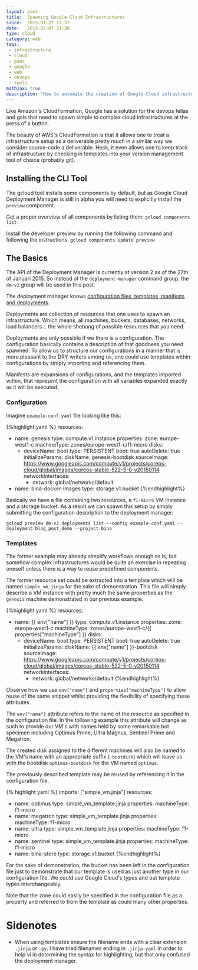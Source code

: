 ```yaml
---
layout: post
title:  Spawning Google Cloud Infrastructures
since:  2015-01-27 17:37
date:   2015-02-07 21:36
type: cloud
category: web
tags:
 - infrastructure
 - cloud
 - paas
 - google
 - web
 - devops
 - tools
mathjax: true
description: "How to automate the creation of Google Cloud infrastructures."
---
```

Like Amazon's CloudFormation, Google has a solution for the devops fellas and
gals that need to spawn simple to complex cloud infrastructures at the press
of a button.

The beauty of AWS's CloudFormation is that it allows one to treat a 
infrastructure setup as a deliverable pretty much in a similar way we consider
source-code a deliverable. Heck, it even allows one to keep track of 
infrastructure by checking in templates into your version management tool of 
choice (probably git).

## Installing the CLI Tool
The gcloud tool installs some components by default, but as Google Cloud 
Deployment Manager is still in alpha you will need to explicitly install the
`preview` component.

Get a proper overview of all components by listing them:
```gcloud components list```

Install the developer preview by running the following command and following
the instructions.
```gcloud components update preview```

## The Basics
The API of the Deployment Manager is currently at version 2 as of the 27th of 
Januari 2015. So instead of the `deployment-manager` command group, the `dm-v2`
group will be used in this post.

The deployment manager knows [configuration files, templates, manifests and
deployments][fundamentals].

Deployments are collection of resources that one uses to spawn an 
infrastructure. Which means, all machines, buckets, databases, networks, load
balancers&hellip; the whole shebang of possible resources that you need.

Deployments are only possible if we there is a configuration. The configuration
basically contains a description of that goodness you need spawned. To allow
us to structure our configurations in a manner that is more pleasant to the
DRY writers among us, one could use templates within configurations by simply
importing and referencing them.

Manifests are expansions of configurations, and the templates imported within,
that represent the configuration with all variables expanded exactly as it 
will be executed.

[fundamentals]: https://cloud.google.com/deployment-manager/fundamentals
[conf-file]: https://cloud.google.com/deployment-manager/configuration-files

### Configuration
Imagine ```example-conf.yaml``` file looking like this:

{%highlight yaml %}
resources:
- name: genesis
  type: compute.v1.instance
  properties:
    zone: europe-west1-c
    machineType: zones/europe-west1-c/f1-micro
    disks:
    - deviceName: boot
      type: PERSISTENT
      boot: true
      autoDelete: true
      initializeParams:
        diskName: genesis-bootdisk
        sourceImage: https://www.googleapis.com/compute/v1/projects/coreos-cloud/global/images/coreos-stable-522-5-0-v20150114
      networkInterfaces:
      - network: global/networks/default
- name: bina-docker-images
  type: storage.v1.bucket
{%endhighlight%}

Basically we have a file containing two resources, a `f1-micro` VM instance and
a storage bucket. As a result we can spawn this setup by simply submitting the
configuration description to the deployment manager:

```gcloud preview dm-v2 deployments list --config example-conf.yaml --deployment blog_post_demo --project bina```

### Templates
The former example may already simplify workflows enough as is, but somehow 
complex infrastructures would be quite an exercise in repeating oneself unless 
there is a way to reuse predefined components.

The former resource set could be extracted into a template which will be named
```simple_vm.jinja``` for the sake of demonstration. This file will simply 
describe a VM instance with pretty much the same properties as the `genesis`
machine demonstrated in our previous example.

{%highlight yaml %}
resources:
- name: {{ env["name"] }}
  type: compute.v1.instance
  properties:
    zone: europe-west1-c
    machineType: zones/europe-west1-c/{{ properties["machineType"] }}
    disks:
    - deviceName: boot
      type: PERSISTENT
      boot: true
      autoDelete: true
      initializeParams:
        diskName: {{ env["name"] }}-bootdisk
        sourceImage: https://www.googleapis.com/compute/v1/projects/coreos-cloud/global/images/coreos-stable-522-5-0-v20150114
      networkInterfaces:
      - network: global/networks/default
{%endhighlight%}

Observe how we use `env["name"]` and `properties["machineType"]` to allow 
reuse of the same snippet whilst providing the flexibility of specifying these 
attributes.

The `env["name"]` attribute refers to the name of the resource as specified in
the configuration file. In the following example this attribute will change as
such to provide our VM's with names held by some remarkable bot specimen 
including Optimus Prime, Ultra Magnus, Sentinel Prime and Megatron.

The created disk assigned to the different machines will also be named to the
VM's name with an appropriate suffix (`-bootdisk`) which will leave us with the
bootdisk `optimus-bootdisk` for the VM named `optimus`.

The previously described template may be reused by referencing it in the 
configuration file.

{% highlight yaml %}
imports: ["simple_vm.jinja"]
resources:
- name: optimus
  type: simple_vm_template.jinja
  properties:
    machineType: f1-micro
- name: megatron
  type: simple_vm_template.jinja
  properties:
    machineType: f1-micro
- name: ultra
  type: simple_vm_template.jinja
  properties:
    machineType: f1-micro
- name: sentinel
  type: simple_vm_template.jinja
  properties:
    machineType: f1-micro
- name: bina-store
  type: storage.v1.bucket
{%endhighlight%}

For the sake of demonstration, the bucket has been left in the configuration 
file just to demonstrate that our template is used as just another type in our
configuration file. We could use Google Cloud's types and out template types
interchangeably.

Note that the zone could easily be specified in the configuration file as a 
property and referred to from the template as could many other properties.

# Sidenotes

- When using templates ensure the filename ends with a clear extension `.jinja` 
  or `.py`. I have tried filenames ending in `.jinja.yaml` in order to help vi 
  in determining the syntax for highlighting, but that only confused the 
  deployment manager.

[gcloud-dm-conf]: https://cloud.google.com/deployment-manager/configuration-files#listing_available_resource_types

